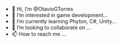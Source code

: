 - 👋 Hi, I’m @OtavioGTorres
- 👀 I’m interested in game development...
- 🌱 I’m currently learning Phyton, C#, Unity...
- 💞️ I’m looking to collaborate on ...
- 📫 How to reach me ...

<!---
OtavioGTorres/OtavioGTorres is a ✨ special ✨ repository because its `README.md` (this file) appears on your GitHub profile.
You can click the Preview link to take a look at your changes.
--->
